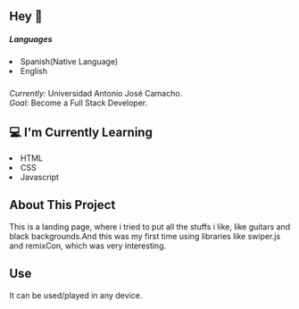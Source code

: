<h2>Hey 👋</h2>
<h5>Languages</h5>
<li>Spanish(Native Language)</li>
<li>English</li>

<h3></h3>
<i>Currently:</i> Universidad Antonio José Camacho.<br>
<i>Goal:</i> Become a Full Stack Developer.

<h2>💻 I'm Currently Learning</h2>

<li>HTML</li>
<li>CSS</li>
<li>Javascript</li>

<h2>About This Project</h2>
This is a landing page, where i tried to put all the stuffs i like, like guitars and black backgrounds.And this was my first time using libraries like swiper.js and remixCon, which was very interesting.

<h2>Use</h2>
It can be used/played in any device.
